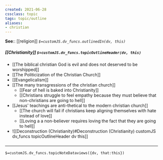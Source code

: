 ```yaml
---
created: 2021-06-28
cssclass: topic
tags: topic/outline
aliases:
- christian
---
```


**See**:: [[religion]]
*`$=customJS.dv_funcs.outlinedIn(dv, this)`*

##### [[Christianity]] `$=customJS.dv_funcs.topicOutlineHeader(dv, this)`
- [[The biblical christian God is evil and does not deserved to be worshipped]]
- [[The Politicization of the Christian Church]]
- [[Evangelicalism]]
- [[The many transgressions of the christian church]]
	- [[Fear of hell is baked into Christianity]]
	- [[Christians struggle to feel empathy because they must believe that non-christians are going to hell]]
- [[Jesus' teachings are anti-thetical to the modern christian church]]
	- [[The church will fail if christians keep aligning themselves with hate instead of love]]
	- [[Loving a a non-believer requires loving the fact that they are going to hell]]
- ![[Deconstruction (Christianity)#Deconstruction (Christianity) customJS dv_funcs topicOutlineHeader dv this]]

### <hr class="dataviews"/>
`$=customJS.dv_funcs.topicNoteDataviews({dv, that:this})`